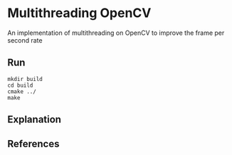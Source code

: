 # Multithreading OpenCV 
An implementation of multithreading on OpenCV to improve the frame per second rate 

## Run
```shell
mkdir build
cd build
cmake ../
make
```

## Explanation

## References
